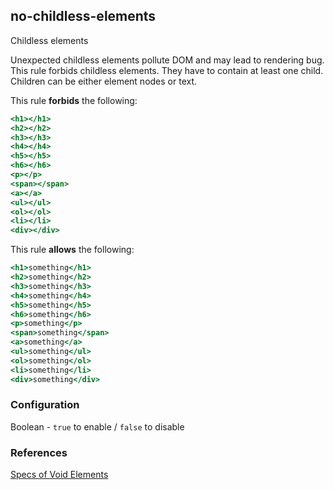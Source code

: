 ## no-childless-elements

Childless elements

Unexpected childless elements pollute DOM and may lead to rendering bug. This rule forbids childless elements. They have to contain at least one child. Children can be either element nodes or text.

This rule **forbids** the following:

```hbs
<h1></h1>
<h2></h2>
<h3></h3>
<h4></h4>
<h5></h5>
<h6></h6>
<p></p>
<span></span>
<a></a>
<ul></ul>
<ol></ol>
<li></li>
<div></div>
```

This rule **allows** the following:

```hbs
<h1>something</h1>
<h2>something</h2>
<h3>something</h3>
<h4>something</h4>
<h5>something</h5>
<h6>something</h6>
<p>something</p>
<span>something</span>
<a>something</a>
<ul>something</ul>
<ol>something</ol>
<li>something</li>
<div>something</div>
```

### Configuration

Boolean - `true` to enable / `false` to disable

### References

[Specs of Void Elements](https://www.w3.org/TR/html-markup/syntax.html#void-element)
